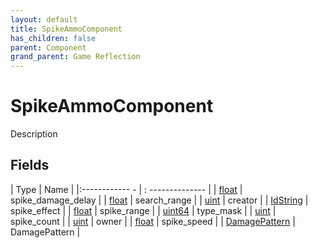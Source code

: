 ```yaml
---
layout: default
title: SpikeAmmoComponent
has_children: false
parent: Component
grand_parent: Game Reflection
---
```

# SpikeAmmoComponent
Description 

## Fields
| Type | Name |
|:------------ - | : -------------- |
| [float](game-reflection/components/float.md) | spike_damage_delay |
| [float](game-reflection/components/float.md) | search_range |
| [uint](game-reflection/components/uint.md) | creator |
| [IdString](game-reflection/components/id_string.md) | spike_effect |
| [float](game-reflection/components/float.md) | spike_range |
| [uint64](game-reflection/components/uint64.md) | type_mask |
| [uint](game-reflection/components/uint.md) | spike_count |
| [uint](game-reflection/components/uint.md) | owner |
| [float](game-reflection/components/float.md) | spike_speed |
| [DamagePattern](game-reflection/classes/damage_pattern.md) | DamagePattern |
